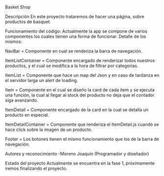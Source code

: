 Basket Shop

Descripción
En este proyecto trataremos de hacer una página, sobre productos de basquet.

Funcionamiento del código:
Actualmente la app se compone de varios componentes los cuales tienen una forma de funcionar. Detalle de los mismos:

NavBar = Componente en cual se renderiza la barra de navegación.

ItemListContainer = Componente encargado de renderizar todos nuestros productos, y el cual se modifica a la hora de filtrar por categorías.

ItemList = Componente que hace un map del Json y en caso de tardanza en el servidor larga un alert de loading.

Item = Componente en el cual se diseño la card de cada item y se ejecuta una función, la cual al llegar al stock del producto no deja que el contador siga avanzando.

ItemDetail = Componente encargado de la card en la cual se detalla un producto en especial.

ItemDetailContainer = Componente que renderiza el ItemDetail.js cuando se hace click sobre la imagen de un producto.

Footer = Los botones tienen el mismo funcionamiento que los de la barra de navegación.



Autores y reconocimiento
-Moreno Joaquin (Programador y diseñador)

Estado del proyecto
Actualmente se encuentra en la fase 1, próximamente iremos finalizando el proyecto.
